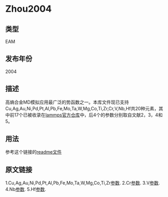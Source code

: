 # Zhou2004
## 类型
EAM
## 发布年份
2004
## 描述
高熵合金MD模拟应用最广泛的势函数之一。本库文件现已支持Cu,Ag,Au,Ni,Pd,Pt,Al,Pb,Fe,Mo,Ta,W,Mg,Co,Ti,Zr,Cr,V,Nb,Hf共20种元素，其中前17个已被收录在[lammps官方仓库](https://github.com/lammps/lammps/tree/develop/tools/eam_database)中，后4个的参数分别取自文献2，3，4和5。
## 用法
参考这个链接的[readme文件](https://github.com/lammps/lammps/tree/develop/tools/eam_database)
## 原文链接
1.Cu,Ag,Au,Ni,Pd,Pt,Al,Pb,Fe,Mo,Ta,W,Mg,Co,Ti,Zr[参数](https://doi.org/10.1103/PhysRevB.69.144113).
2.Cr[参数](https://doi.org/10.1103/PhysRevB.77.214108).
3.V[参数](https://doi.org/10.1016/j.actamat.2021.117233).
4.Nb[参数](https://doi.org/10.1088/0953-8984/25/20/209501).
5.Hf[参数](https://doi.org/10.1021/acs.chemmater.8b03969).